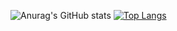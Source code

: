 ![Anurag's GitHub stats](https://github-readme-stats.vercel.app/api?username=ramirolopescanadell&show_icons=true&theme=vue)
[![Top Langs](https://github-readme-stats.vercel.app/api/top-langs/?username=ramirolopescanadell)](https://github.com/anuraghazra/github-readme-stats)


